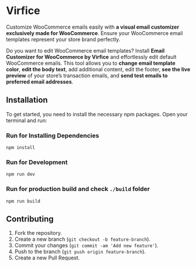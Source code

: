 # Virfice

Customize WooCommerce emails easily with **a visual email customizer exclusively made for WooCommerce**. Ensure your WooCommerce email templates represent your store brand perfectly.

Do you want to edit WooCommerce email templates? Install **Email Customizer for WooCommerce by Virfice** and effortlessly edit default WooCommerce emails. This tool allows you to **change email template color**, **edit the body text**, add additional content, edit the footer, **see the live preview** of your store’s transaction emails, and **send test emails to preferred email addresses**.

## Installation

To get started, you need to install the necessary npm packages. Open your terminal and run:

### Run for Installing Dependencies
```
npm install
```
### Run for Development
```
npm run dev
```

### Run for production build and check `./build` folder
```
npm run build
```


## Contributing

1. Fork the repository.
2. Create a new branch (`git checkout -b feature-branch`).
3. Commit your changes (`git commit -am 'Add new feature'`).
4. Push to the branch (`git push origin feature-branch`).
5. Create a new Pull Request.

